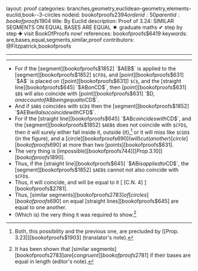 layout: proof
categories: branches,geometry,euclidean-geometry,elements-euclid,book--3-circles
nodeid: bookofproofs$2394
orderid: 50
parentid: bookofproofs$1904
title: By Euclid
description:  Proof of 3.24: SIMILAR SEGMENTS ON EQUAL BASES ARE EQUAL &#9733; graduate maths &#10004; step by step &#10010; visit BookOfProofs now!
references: bookofproofs$6419
keywords: are,bases,equal,segments,similar,proof
contributors: @Fitzpatrick,bookofproofs

---


---



* For if the [segment][bookofproofs$1852] `$AEB$` is applied to the [segment][bookofproofs$1852] `$CFD$`, and [point][bookofproofs$631] `$A$` is placed on ([point][bookofproofs$631]) `$C$`, and the [straight line][bookofproofs$645] `$AB$` on `$CD$`, then [point][bookofproofs$631] `$B$` will also coincide with [point][bookofproofs$631] `$D$`, on account of `$AB$` being equal to `$CD$`.
* And if `$AB$` coincides with `$CD$` then the [segment][bookofproofs$1852] `$AEB$` will also coincide with `$CFD$`.
* For if the [straight line][bookofproofs$645] `$AB$` coincides with `$CD$`, and the [segment][bookofproofs$1852] `$AEB$` does not coincide with `$CFD$`, then it will surely either fall inside it, outside (it),[^1] or it will miss like `$CGD$` (in the figure), and a [circle][bookofproofs$690] (will) cut (another) [circle][bookofproofs$690] at more than two [points][bookofproofs$631].
* The very thing is [impossible][bookofproofs$744] [[Prop. 3.10]][bookofproofs$1890].
* Thus, if the [straight line][bookofproofs$645] `$AB$` is applied to `$CD$`, the [segment][bookofproofs$1852] `$AEB$` cannot not also coincide with `$CFD$`.
* Thus, it will coincide, and will be equal to it [ [C.N. 4] ][bookofproofs$2781].
* Thus, [similar segments][bookofproofs$2783] of [circles][bookofproofs$690] on equal [straight lines][bookofproofs$645] are equal to one another.
* (Which is) the very thing it was required to show.[^2]

[^1]: Both, this possibility and the previous one, are precluded by [[Prop. 3.23]][bookofproofs$1903] (translator's note).

[^2]: It has been shown that [similar segments][bookofproofs$2783] are [congruent][bookofproofs$2781] if their bases are equal in length (editor's note).
